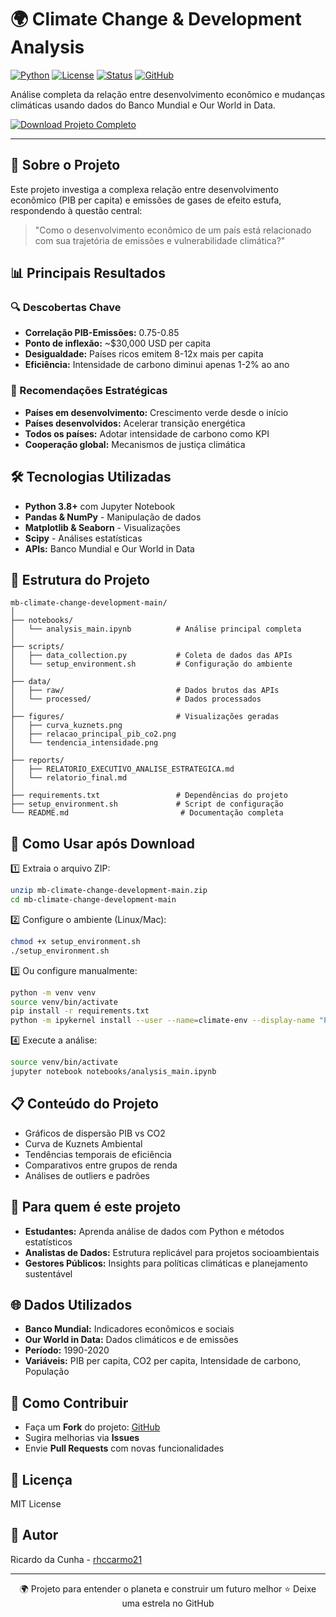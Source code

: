 # 🌍 Climate Change & Development Analysis

[![Python](https://img.shields.io/badge/Python-3.8%252B-blue)](https://www.python.org/)
[![License](https://img.shields.io/badge/License-MIT-green)](LICENSE)
[![Status](https://img.shields.io/badge/Status-Completed-success)]()
[![GitHub](https://img.shields.io/badge/GitHub-rhccarmo21-%2523121011)](https://github.com/rhccarmo21)

Análise completa da relação entre desenvolvimento econômico e mudanças climáticas usando dados do Banco Mundial e Our World in Data.

[![Download Projeto Completo](https://img.shields.io/badge/Download-Projeto_Completo-%25230099ff?style=for-the-badge&logo=github)](mb-climate-change-development-main.zip)

---

## 🎯 Sobre o Projeto
Este projeto investiga a complexa relação entre desenvolvimento econômico (PIB per capita) e emissões de gases de efeito estufa, respondendo à questão central:

> "Como o desenvolvimento econômico de um país está relacionado com sua trajetória de emissões e vulnerabilidade climática?"

## 📊 Principais Resultados

### 🔍 Descobertas Chave
- **Correlação PIB-Emissões:** 0.75-0.85  
- **Ponto de inflexão:** ~$30,000 USD per capita  
- **Desigualdade:** Países ricos emitem 8-12x mais per capita  
- **Eficiência:** Intensidade de carbono diminui apenas 1-2% ao ano  

### 🎯 Recomendações Estratégicas
- **Países em desenvolvimento:** Crescimento verde desde o início  
- **Países desenvolvidos:** Acelerar transição energética  
- **Todos os países:** Adotar intensidade de carbono como KPI  
- **Cooperação global:** Mecanismos de justiça climática  

## 🛠️ Tecnologias Utilizadas
- **Python 3.8+** com Jupyter Notebook  
- **Pandas & NumPy** - Manipulação de dados  
- **Matplotlib & Seaborn** - Visualizações  
- **Scipy** - Análises estatísticas  
- **APIs:** Banco Mundial e Our World in Data  

## 📁 Estrutura do Projeto

```
mb-climate-change-development-main/
│
├── notebooks/
│   └── analysis_main.ipynb          # Análise principal completa
│
├── scripts/
│   ├── data_collection.py           # Coleta de dados das APIs
│   └── setup_environment.sh         # Configuração do ambiente
│
├── data/
│   ├── raw/                         # Dados brutos das APIs
│   └── processed/                   # Dados processados
│
├── figures/                         # Visualizações geradas
│   ├── curva_kuznets.png
│   ├── relacao_principal_pib_co2.png
│   └── tendencia_intensidade.png
│
├── reports/
│   ├── RELATORIO_EXECUTIVO_ANALISE_ESTRATEGICA.md
│   └── relatorio_final.md
│
├── requirements.txt                 # Dependências do projeto
├── setup_environment.sh             # Script de configuração
└── README.md                         # Documentação completa
```

## 🚀 Como Usar após Download

1️⃣ Extraia o arquivo ZIP:
```bash
unzip mb-climate-change-development-main.zip
cd mb-climate-change-development-main
```

2️⃣ Configure o ambiente (Linux/Mac):
```bash
chmod +x setup_environment.sh
./setup_environment.sh
```

3️⃣ Ou configure manualmente:
```bash
python -m venv venv
source venv/bin/activate
pip install -r requirements.txt
python -m ipykernel install --user --name=climate-env --display-name "Python (Climate Analysis)"
```

4️⃣ Execute a análise:
```bash
source venv/bin/activate
jupyter notebook notebooks/analysis_main.ipynb
```

## 📋 Conteúdo do Projeto
- Gráficos de dispersão PIB vs CO2  
- Curva de Kuznets Ambiental  
- Tendências temporais de eficiência  
- Comparativos entre grupos de renda  
- Análises de outliers e padrões  

## 🎯 Para quem é este projeto
- **Estudantes:** Aprenda análise de dados com Python e métodos estatísticos  
- **Analistas de Dados:** Estrutura replicável para projetos socioambientais  
- **Gestores Públicos:** Insights para políticas climáticas e planejamento sustentável  

## 🌐 Dados Utilizados
- **Banco Mundial:** Indicadores econômicos e sociais  
- **Our World in Data:** Dados climáticos e de emissões  
- **Período:** 1990-2020  
- **Variáveis:** PIB per capita, CO2 per capita, Intensidade de carbono, População  

## 🤝 Como Contribuir
- Faça um **Fork** do projeto: [GitHub](https://github.com/rhccarmo21/mb-climate-change-development)  
- Sugira melhorias via **Issues**  
- Envie **Pull Requests** com novas funcionalidades  

## 📝 Licença
MIT License

## 👥 Autor
Ricardo da Cunha - [rhccarmo21](https://github.com/rhccarmo21)

---

<div align="center">
🌍 Projeto para entender o planeta e construir um futuro melhor  
⭐ Deixe uma estrela no GitHub  
</div>
